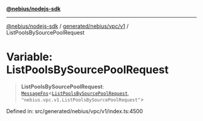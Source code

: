 [**@nebius/nodejs-sdk**](../../../../../README.md)

***

[@nebius/nodejs-sdk](../../../../../README.md) / [generated/nebius/vpc/v1](../README.md) / ListPoolsBySourcePoolRequest

# Variable: ListPoolsBySourcePoolRequest

> **ListPoolsBySourcePoolRequest**: [`MessageFns`](../../../../../runtime/protos/core/interfaces/MessageFns.md)\<[`ListPoolsBySourcePoolRequest`](../interfaces/ListPoolsBySourcePoolRequest.md), `"nebius.vpc.v1.ListPoolsBySourcePoolRequest"`\>

Defined in: src/generated/nebius/vpc/v1/index.ts:4500
